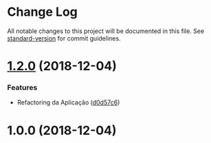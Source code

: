 # Change Log

All notable changes to this project will be documented in this file. See [standard-version](https://github.com/conventional-changelog/standard-version) for commit guidelines.

<a name="1.2.0"></a>
# [1.2.0](https://github.com/denissoliveira/angularEstudo/compare/v1.0.0...v1.2.0) (2018-12-04)


### Features

* Refactoring da Aplicação ([d0d57c6](https://github.com/denissoliveira/angularEstudo/commit/d0d57c6))



<a name="1.0.0"></a>
# 1.0.0 (2018-12-04)
